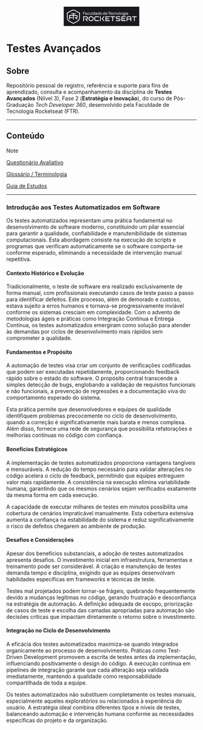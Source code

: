 <!-- markdownlint-disable MD033 -->
<!-- markdownlint-disable MD041 -->

<p align="center">
  <img alt="Logo - Rocketseat" src="./.github/assets/logo_ftr.png" width="200px" />
</p>

# Testes Avançados

## Sobre

Repositório pessoal de registro, referência e suporte para fins de aprendizado, consulta e acompanhamento da disciplina de **Testes Avançados** (Níível 3), Fase 2 (**Estratégia e Inovação**), do curso de Pós-Graduação *Tech Developer 360*, desenvolvido pela Faculdade de Tecnologia Rocketseat (FTR).

---

## Conteúdo

>[!NOTE]
> [Questionário Avaliativo](./.github/docs/assessments/q.md)
>
> [Glossário / Terminologia](./.github/docs/content/0__terminology.md)
>
> [Guia de Estudos](./.github/docs/content/_index.md)

---

### Introdução aos Testes Automatizados em Software

Os testes automatizados representam uma prática fundamental no desenvolvimento de software moderno, constituindo um pilar essencial para garantir a qualidade, confiabilidade e manutenibilidade de sistemas computacionais. Esta abordagem consiste na execução de scripts e programas que verificam automaticamente se o software comporta-se conforme esperado, eliminando a necessidade de intervenção manual repetitiva.

#### Contexto Histórico e Evolução

Tradicionalmente, o teste de software era realizado exclusivamente de forma manual, com profissionais executando casos de teste passo a passo para identificar defeitos. Este processo, além de demorado e custoso, estava sujeito a erros humanos e tornava-se progressivamente inviável conforme os sistemas cresciam em complexidade. Com o advento de metodologias ágeis e práticas como Integração Contínua e Entrega Contínua, os testes automatizados emergiram como solução para atender às demandas por ciclos de desenvolvimento mais rápidos sem comprometer a qualidade.

#### Fundamentos e Propósito

A automação de testes visa criar um conjunto de verificações codificadas que podem ser executadas repetidamente, proporcionando feedback rápido sobre o estado do software. O propósito central transcende a simples detecção de bugs, englobando a validação de requisitos funcionais e não funcionais, a prevenção de regressões e a documentação viva do comportamento esperado do sistema.

Esta prática permite que desenvolvedores e equipes de qualidade identifiquem problemas precocemente no ciclo de desenvolvimento, quando a correção é significativamente mais barata e menos complexa. Além disso, fornece uma rede de segurança que possibilita refatorações e melhorias contínuas no código com confiança.

#### Benefícios Estratégicos

A implementação de testes automatizados proporciona vantagens tangíveis e mensuráveis. A redução do tempo necessário para validar alterações no código acelera o ciclo de feedback, permitindo que equipes entreguem valor mais rapidamente. A consistência na execução elimina variabilidade humana, garantindo que os mesmos cenários sejam verificados exatamente da mesma forma em cada execução.

A capacidade de executar milhares de testes em minutos possibilita uma cobertura de cenários impraticável manualmente. Esta cobertura extensiva aumenta a confiança na estabilidade do sistema e reduz significativamente o risco de defeitos chegarem ao ambiente de produção.

#### Desafios e Considerações

Apesar dos benefícios substanciais, a adoção de testes automatizados apresenta desafios. O investimento inicial em infraestrutura, ferramentas e treinamento pode ser considerável. A criação e manutenção de testes demanda tempo e disciplina, exigindo que as equipes desenvolvam habilidades específicas em frameworks e técnicas de teste.

Testes mal projetados podem tornar-se frágeis, quebrando frequentemente devido a mudanças legítimas no código, gerando frustração e desconfiança na estratégia de automação. A definição adequada de escopo, priorização de casos de teste e escolha das camadas apropriadas para automação são decisões críticas que impactam diretamente o retorno sobre o investimento.

#### Integração no Ciclo de Desenvolvimento

A eficácia dos testes automatizados maximiza-se quando integrados organicamente ao processo de desenvolvimento. Práticas como Test-Driven Development promovem a escrita de testes antes da implementação, influenciando positivamente o design do código. A execução contínua em pipelines de integração garante que cada alteração seja validada imediatamente, mantendo a qualidade como responsabilidade compartilhada de toda a equipe.

Os testes automatizados não substituem completamente os testes manuais, especialmente aqueles exploratórios ou relacionados à experiência do usuário. A estratégia ideal combina diferentes tipos e níveis de testes, balanceando automação e intervenção humana conforme as necessidades específicas do projeto e da organização.
